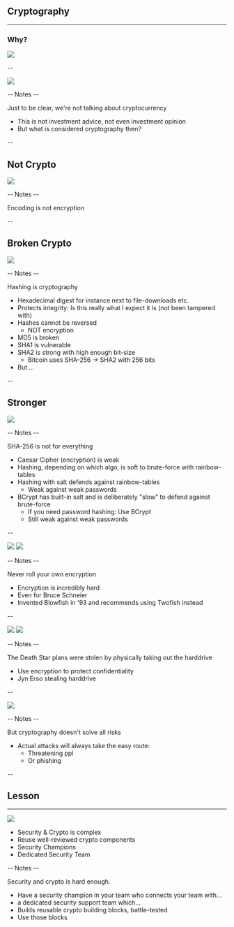 
## Cryptography
<hr />

### Why?

![](pics/meme/cyber_is_easy.jpg)<!-- .element style="border:none; box-shadow:none; position: fixed; width: 550px; right: 60px; top: 120px;"  -->



--

![](pics/meme/encryption/crypto-means-cryptography.jpeg)<!-- .element style="border:none; box-shadow:none; position: fixed; width: 750px; left: 100px; top: 100px;"  -->

-- Notes --

Just to be clear, we're not talking about cryptocurrency
* This is not investment advice, not even investment opinion
* But what is considered cryptography then?

--

## Not Crypto


![](pics/meme/encryption/base64_encryption.jpeg)<!-- .element style="border:none; box-shadow:none; position: fixed; width: 550px; left: 200px; bottom: 10px;"  -->

-- Notes --

Encoding is not encryption

--

## Broken Crypto

![](pics/meme/encryption/md5.jpeg)<!-- .element style="border:none; box-shadow:none; position: fixed; width: 550px; left: 200px; bottom: 10px;"  -->

-- Notes --

Hashing is cryptography
* Hexadecimal digest for instance next to file-downloads etc.
* Protects integrity: Is this really what I expect it is (not been tampered with)
* Hashes cannot be reversed
  * NOT encryption
* MD5 is broken
* SHA1 is vulnerable
* SHA2 is strong with high enough bit-size
  * Bitcoin uses SHA-256 -> SHA2 with 256 bits
* But....

--

## Stronger

![](pics/meme/encryption/bcrypt.jpeg)<!-- .element style="border:none; box-shadow:none; position: fixed; width: 550px; right: 60px; top: 10px;"  -->

-- Notes --

SHA-256 is not for everything
* Caesar Cipher (encryption) is weak
* Hashing, depending on which algo, is soft to brute-force with rainbow-tables
* Hashing with salt defends against rainbow-tables
  * Weak against weak passwords
* BCrypt has built-in salt and is deliberately "slow" to defend against brute-force
  * If you need password hashing: Use BCrypt
  * Still weak against weak passwords

--

![](pics/meme/encryption/encryption_is_hard.png)<!-- .element style="border:none; box-shadow:none; position: fixed; width: 550px; left: 0px; top: 10px;"  -->
![](pics/meme/encryption/Bruce_Schneier.jpeg)<!-- .element style="border:none; box-shadow:none; position: fixed; width: 450px; right: 0px; bottom: 10px;"  -->

-- Notes --

Never roll your own encryption
* Encryption is incredibly hard
* Even for Bruce Schneier
* Invented Blowfish in '93 and recommends using Twofish instead

--

![](pics/meme/encryption/encryption_star_wars.png)<!-- .element style="border:none; box-shadow:none; position: fixed; width: 550px; left: 0px; top: 10px;"  -->
![](pics/meme/encryption/rogue-one-disk.avif)<!-- .element style="border:none; box-shadow:none; position: fixed; width: 550px; right: 0px; bottom: 10px;"  -->

-- Notes --

The Death Star plans were stolen by physically taking out the harddrive
* Use encryption to protect confidentiality
* Jyn Erso stealing harddrive

--

![](pics/meme/encryption/wrench.png)<!-- .element style="border:none; box-shadow:none; position: fixed; width: 650px; left: 150px; top: 110px;"  -->

-- Notes --

But cryptography doesn't solve all risks
* Actual attacks will always take the easy route:
  * Threatening ppl
  * Or phishing

--

## Lesson
<hr />

![](pics/meme/encryption/Security-Champion.jpg)<!-- .element style="border:none; box-shadow:none; position: fixed; width: 800px; left: 100px; bottom: 10px;"  -->

* Security & Crypto is complex
* Reuse well-reviewed crypto components
* Security Champions
* Dedicated Security Team

-- Notes --

Security and crypto is hard enough.
* Have a security champion in your team who connects your team with...
* a dedicated security support team which...
* Builds reusable crypto building blocks, battle-tested
* Use those blocks


